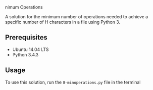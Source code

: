 nimum Operations

A solution for the minimum number of operations needed to achieve a specific number of H characters in a file using Python 3.

## Prerequisites

- Ubuntu 14.04 LTS
- Python 3.4.3

## Usage

To use this solution, run the `0-minoperations.py` file in the terminal
